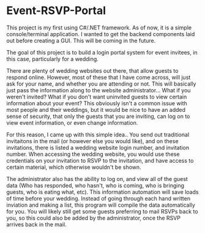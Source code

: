 # Event-RSVP-Portal

This project is my first using C#/.NET framework. As of now, it is a simple console/terminal application. I wanted to get the backend 
components laid out before creating a GUI. This will be coming in the future. 

The goal of this project is to build a login portal system for event invitees, in this case, particularly for a wedding. 

There are plenty of wedding websites out there, that allow guests to respond online. However, most of these that I have come across, will
just ask for your name, and whether you are attending or not. This will basically just pass the information along to the website
administrator... What if you weren't invited? What if you don't want uninvited guests to view certain information about your event? This
obviously isn't a common issue with most people and their weddings, but it would be nice to have an added sense of security, that only
the guests that you are inviting, can log on to view event information, or even change information. 

For this reason, I came up with this simple idea.. You send out traditional invitaitons in the mail (or however else you would like), and
on these invitations, there is listed a wedding website login number, and invitation number. When accessing the wedding website, you
would use these credentials on your invitation to RSVP to the invitation, and have access to certain material, which otherwise wouldn't
be shown.

The administrator also has the ability to log on, and view all of the guest data (Who has responded, who hasn't, who is coming, who is
bringing guests, who is eating what, etc). This information automation will save loads of time before your wedding. Instead of going
through each hand written inviation and making a list, this program will compile the data automatically for you. You will likely still
get some guests preferring to mail RSVPs back to you, so this could also be added by the administrator, once the RSVP arrives back in the
mail. 

